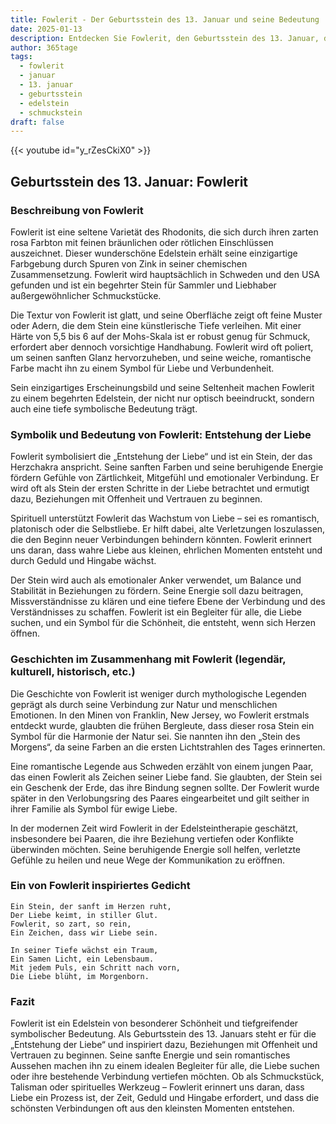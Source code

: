 ```yaml
---
title: Fowlerit - Der Geburtsstein des 13. Januar und seine Bedeutung
date: 2025-01-13
description: Entdecken Sie Fowlerit, den Geburtsstein des 13. Januar, der Entstehung der Liebe symbolisiert. Seine Symbolik und Geschichte werden Sie inspirieren.
author: 365tage
tags:
  - fowlerit
  - januar
  - 13. januar
  - geburtsstein
  - edelstein
  - schmuckstein
draft: false
---
```


{{< youtube id="y_rZesCkiX0" >}}

## Geburtsstein des 13. Januar: Fowlerit

### Beschreibung von Fowlerit

Fowlerit ist eine seltene Varietät des Rhodonits, die sich durch ihren zarten rosa Farbton mit feinen bräunlichen oder rötlichen Einschlüssen auszeichnet. Dieser wunderschöne Edelstein erhält seine einzigartige Farbgebung durch Spuren von Zink in seiner chemischen Zusammensetzung. Fowlerit wird hauptsächlich in Schweden und den USA gefunden und ist ein begehrter Stein für Sammler und Liebhaber außergewöhnlicher Schmuckstücke.

Die Textur von Fowlerit ist glatt, und seine Oberfläche zeigt oft feine Muster oder Adern, die dem Stein eine künstlerische Tiefe verleihen. Mit einer Härte von 5,5 bis 6 auf der Mohs-Skala ist er robust genug für Schmuck, erfordert aber dennoch vorsichtige Handhabung. Fowlerit wird oft poliert, um seinen sanften Glanz hervorzuheben, und seine weiche, romantische Farbe macht ihn zu einem Symbol für Liebe und Verbundenheit.

Sein einzigartiges Erscheinungsbild und seine Seltenheit machen Fowlerit zu einem begehrten Edelstein, der nicht nur optisch beeindruckt, sondern auch eine tiefe symbolische Bedeutung trägt.

### Symbolik und Bedeutung von Fowlerit: Entstehung der Liebe

Fowlerit symbolisiert die „Entstehung der Liebe“ und ist ein Stein, der das Herzchakra anspricht. Seine sanften Farben und seine beruhigende Energie fördern Gefühle von Zärtlichkeit, Mitgefühl und emotionaler Verbindung. Er wird oft als Stein der ersten Schritte in der Liebe betrachtet und ermutigt dazu, Beziehungen mit Offenheit und Vertrauen zu beginnen.

Spirituell unterstützt Fowlerit das Wachstum von Liebe – sei es romantisch, platonisch oder die Selbstliebe. Er hilft dabei, alte Verletzungen loszulassen, die den Beginn neuer Verbindungen behindern könnten. Fowlerit erinnert uns daran, dass wahre Liebe aus kleinen, ehrlichen Momenten entsteht und durch Geduld und Hingabe wächst.

Der Stein wird auch als emotionaler Anker verwendet, um Balance und Stabilität in Beziehungen zu fördern. Seine Energie soll dazu beitragen, Missverständnisse zu klären und eine tiefere Ebene der Verbindung und des Verständnisses zu schaffen. Fowlerit ist ein Begleiter für alle, die Liebe suchen, und ein Symbol für die Schönheit, die entsteht, wenn sich Herzen öffnen.

### Geschichten im Zusammenhang mit Fowlerit (legendär, kulturell, historisch, etc.)

Die Geschichte von Fowlerit ist weniger durch mythologische Legenden geprägt als durch seine Verbindung zur Natur und menschlichen Emotionen. In den Minen von Franklin, New Jersey, wo Fowlerit erstmals entdeckt wurde, glaubten die frühen Bergleute, dass dieser rosa Stein ein Symbol für die Harmonie der Natur sei. Sie nannten ihn den „Stein des Morgens“, da seine Farben an die ersten Lichtstrahlen des Tages erinnerten.

Eine romantische Legende aus Schweden erzählt von einem jungen Paar, das einen Fowlerit als Zeichen seiner Liebe fand. Sie glaubten, der Stein sei ein Geschenk der Erde, das ihre Bindung segnen sollte. Der Fowlerit wurde später in den Verlobungsring des Paares eingearbeitet und gilt seither in ihrer Familie als Symbol für ewige Liebe.

In der modernen Zeit wird Fowlerit in der Edelsteintherapie geschätzt, insbesondere bei Paaren, die ihre Beziehung vertiefen oder Konflikte überwinden möchten. Seine beruhigende Energie soll helfen, verletzte Gefühle zu heilen und neue Wege der Kommunikation zu eröffnen.

### Ein von Fowlerit inspiriertes Gedicht

```
Ein Stein, der sanft im Herzen ruht,  
Der Liebe keimt, in stiller Glut.  
Fowlerit, so zart, so rein,  
Ein Zeichen, dass wir Liebe sein.  

In seiner Tiefe wächst ein Traum,  
Ein Samen Licht, ein Lebensbaum.  
Mit jedem Puls, ein Schritt nach vorn,  
Die Liebe blüht, im Morgenborn.  
```

### Fazit

Fowlerit ist ein Edelstein von besonderer Schönheit und tiefgreifender symbolischer Bedeutung. Als Geburtsstein des 13. Januars steht er für die „Entstehung der Liebe“ und inspiriert dazu, Beziehungen mit Offenheit und Vertrauen zu beginnen. Seine sanfte Energie und sein romantisches Aussehen machen ihn zu einem idealen Begleiter für alle, die Liebe suchen oder ihre bestehende Verbindung vertiefen möchten. Ob als Schmuckstück, Talisman oder spirituelles Werkzeug – Fowlerit erinnert uns daran, dass Liebe ein Prozess ist, der Zeit, Geduld und Hingabe erfordert, und dass die schönsten Verbindungen oft aus den kleinsten Momenten entstehen.